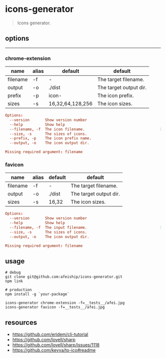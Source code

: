 # icons-generator
> Icons generator.

## options
---
### chrome-extension
| name     | alias | default          | default                |
| -------- | ----- | ---------------- | ---------------------- |
| filename | -f    | -                | The target filename.   |
| output   | -o    | ./dist           | The target output dir. |
| prefix   | -p    | icon-            | The icon prefix.       |
| sizes    | -s    | 16,32,64,128,256 | The icon sizes.        |

```conf
Options:
  --version       Show version number                                  [boolean]
  --help          Show help                                            [boolean]
  --filename, -f  The icon filename.                                  [required]
  --size, -s      The sizes of icons.
  --prefix, -p    The icon prefix name.
  --output, -o    The icon output dir.

Missing required argument: filename
```


### favicon
| name     | alias | default | default                |
| -------- | ----- | ------- | ---------------------- |
| filename | -f    | -       | The target filename.   |
| output   | -o    | ./dist  | The target output dir. |
| sizes    | -s    | 16,32   | The icon sizes.        |

```conf
Options:
  --version       Show version number                                  [boolean]
  --help          Show help                                            [boolean]
  --filename, -f  The input filename.                                 [required]
  --size, -s      The sizes of icons.
  --output, -o    The icon output dir.

Missing required argument: filename
```

## usage
```shell
# debug
git clone git@github.com:afeiship/icons-generator.git
npm link

# production
npm install -g `your-package`

icons-generator chrome-extension -f=__tests__/afei.jpg
icons-generator favicon -f=__tests__/afei.jpg
```

## resources
- https://github.com/eridem/cli-tutorial
- https://github.com/lovell/sharp
- https://github.com/lovell/sharp/issues/1118
- https://github.com/kevva/to-ico#readme
